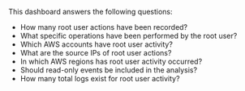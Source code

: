 This dashboard answers the following questions:

- How many root user actions have been recorded?
- What specific operations have been performed by the root user?
- Which AWS accounts have root user activity?
- What are the source IPs of root user actions?
- In which AWS regions has root user activity occurred?
- Should read-only events be included in the analysis?
- How many total logs exist for root user activity?
